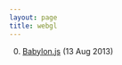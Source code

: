 ```yaml
---
layout: page
title: webgl
---
```


0. [Babylon.js](/bookmark/2013/08/13/babylon-js.html) (13 Aug 2013) 

